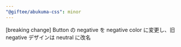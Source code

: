 ```yaml
---
"@giftee/abukuma-css": minor
---
```


[breaking change] Button の negative を negative color に変更し、旧 negative デザインは neutral に改名
